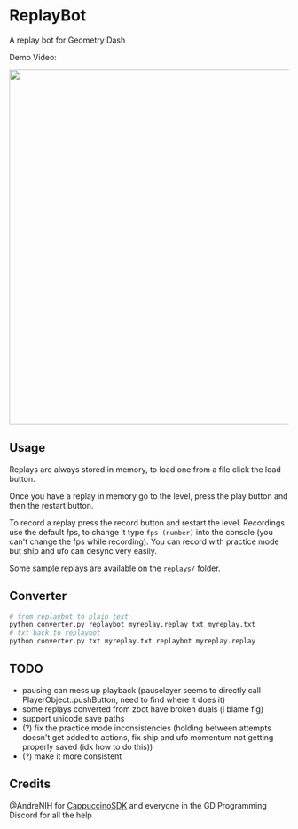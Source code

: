 # ReplayBot

A replay bot for Geometry Dash

Demo Video:

<a href="https://youtu.be/3fcRO_AswyU" target="_blank"><img src="https://i.ytimg.com/vi/3fcRO_AswyU/maxresdefault.jpg" width="640" height="auto" /></a>

## Usage

Replays are always stored in memory, to load one from a file click the load button.

Once you have a replay in memory go to the level, press the play button and then the restart button.

To record a replay press the record button and restart the level. Recordings use the default fps, to change it type `fps (number)` into the console (you can't change the fps while recording). You can record with practice mode but ship and ufo can desync very easily.

Some sample replays are available on the `replays/` folder.

## Converter

```bash
# from replaybot to plain text
python converter.py replaybot myreplay.replay txt myreplay.txt
# txt back to replaybot
python converter.py txt myreplay.txt replaybot myreplay.replay
```

## TODO
- pausing can mess up playback (pauselayer seems to directly call PlayerObject::pushButton, need to find where it does it)
- some replays converted from zbot have broken duals (i blame fig)
- support unicode save paths
- (?) fix the practice mode inconsistencies (holding between attempts doesn't get added to actions, fix ship and ufo momentum not getting properly saved (idk how to do this))
- (?) make it more consistent

## Credits
@AndreNIH for [CappuccinoSDK](https://github.com/AndreNIH/CappuccinoSDK)
and everyone in the GD Programming Discord for all the help
